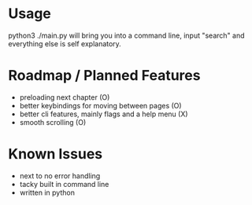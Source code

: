 # Usage
python3 ./main.py will bring you into a command line, input "search" and everything else is self explanatory.

#
# Roadmap / Planned Features

  - preloading next chapter (O)
  - better keybindings for moving between pages (O)
  - better cli features, mainly flags and a help menu (X)
  - smooth scrolling (O)
#

# Known Issues

  - next to no error handling
  - tacky built in command line
  - written in python
#
